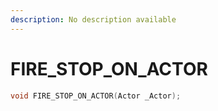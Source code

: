 ```yaml
---
description: No description available 
---
```


# FIRE_STOP_ON_ACTOR

```cpp
void FIRE_STOP_ON_ACTOR(Actor _Actor);
```